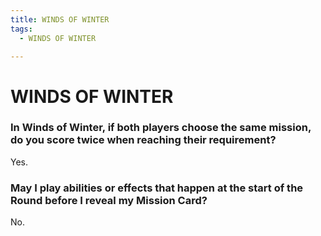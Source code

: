 ```yaml
---
title: WINDS OF WINTER
tags:
  - WINDS OF WINTER

---
```


# WINDS OF WINTER

### In Winds of Winter, if both players choose the same mission, do you score twice when reaching their requirement?


Yes.

### May I play abilities or effects that happen at the start of the Round before I reveal my Mission Card?



No.

